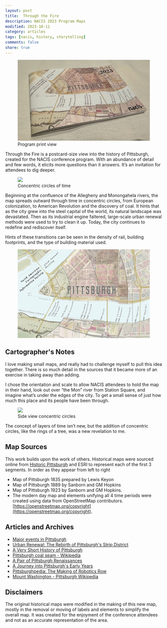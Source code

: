 ```yaml
---
layout: post
title:  Through the Fire
description: NACIS 2023 Program Maps
modified: 2023-10-11
category: articles
tags: [nacis, history, storytelling]
comments: false
share: true
---
```


<figure>
    <a href="/files/NACIS_2023_printed.jpg"><img src="/files/NACIS_2023_printed.jpg"></a>
    <figcaption>Program print view</figcaption>
</figure>

Through the Fire is a postcard-size view into the history of Pittsburgh, created for the NACIS conference program. With an abundance of detail and few words, it elicits more questions than it answers.  It’s an invitation for attendees to dig deeper.

<figure>
    <a href="/files/NACIS_2023_rings.jpg"><img src="/files/NACIS_2023_rings.jpg"></a>
    <figcaption>Concentric circles of time</figcaption>
</figure>

Beginning at the confluence of the Allegheny and Monongahela rivers, the map spreads outward through time in concentric circles, from European colonization, to American Revolution and the discovery of coal. It hints that as the city grew into the steel capital of the world, its natural landscape was devastated. Then as its industrial engine faltered, large-scale urban renewal methods were used to try to clean it up.  Today, the city continues to redefine and rediscover itself.

Hints of these transitions can be seen in the density of rail, building footprints, and the type of building material used.

<figure>
    <a href="/files/Cover_v3_600ppi_nobleed.png"><img src="/files/Cover_v3_600ppi_nobleed.png"></a>
    <figcaption></figcaption>
</figure>

## Cartographer's Notes

I love making small maps, and really had to challenge myself to pull this idea together.  There is so much detail in the sources that it became more of an exercise in taking away than adding.

I chose the orientation and scale to allow NACIS attendees to hold the map in their hand, look out over “the Mon” river from Station Square, and imagine what’s under the edges of the city. To get a small sense of just how much this place and its people have been through.

<figure>
    <a href="/files/NACIS_2023_sideview.jpg"><img src="/files/NACIS_2023_sideview.jpg"></a>
    <figcaption>Side view concentric circles</figcaption>
</figure>

The concept of layers of time isn’t new, but the addition of concentric circles, like the rings of a tree, was a new revelation to me.

## Map Sources

This work builds upon the work of others.  Historical maps were sourced online from [Historic Pittsburgh](https://historicpittsburgh.org/pittsburgh-maps) and ESRI to represent each of the first 3 segments. In order as they appear from left to right

* Map of Pittsburgh 1835 prepared by Lewis Keyon
* Map of Pittsburgh 1889 by Sanborn and GM Hopkins
* Map of Pittsburgh 1923 by Sanborn and GM Hopkins.
* The modern day map and elements unifying all 4 time periods were created using data from OpenStreetMap contributors. [https://openstreetmap.org/copyright](https://openstreetmap.org/copyright).

## Articles and Archives

* [Major events in Pittsburgh](https://www.timetoast.com/timelines/major-events-in-pittsburgh)
* [Urban Renewal: The Rebirth of Pittsburgh's Strip District](https://www.smartcitiesdive.com/ex/sustainablecitiescollective/rebirth-pittsburgh-s-strip-district/181506/)
* [A Very Short History of Pittsburgh](https://pittsburghquarterly.com/articles/a-very-brief-history-of-pittsburgh/)
* [Pittsburgh coal seam - Wikipedia](https://en.wikipedia.org/wiki/Pittsburgh_coal_seam)
* [A Pair of Pittsburgh Renaissances](https://positivelypittsburgh.com/pairofrenaissances/)
* [A Journey into Pittsburgh's Early Years](https://positivelypittsburgh.com/a-journey-into-pittsburghs-early-years/)
* [Pittsburghpedia: The Making of Robotics Row](https://theincline.com/2019/10/02/pittsburghpedia-the-making-of-robotics-row-coined-locally-and-known-globally/)
* [Mount Washington - Pittsburgh Wikipedia](https://en.wikipedia.org/wiki/Mount_Washington,_Pittsburgh_(mountain))

## Disclaimers

The original historical maps were modified in the making of this new map, mostly in the removal or moving of labels and elements to simplify the overall map.  It was created for the enjoyment of the conference attendees and not as an accurate representation of the area.